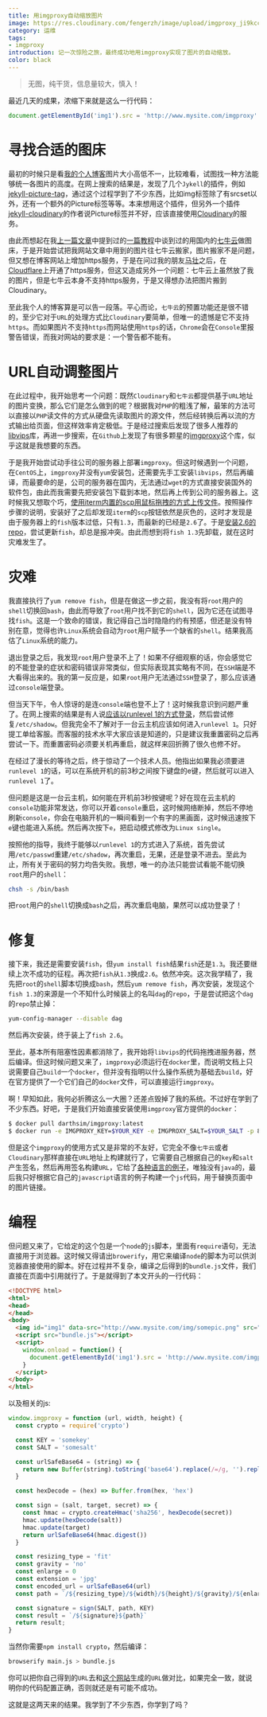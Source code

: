 ```yaml
---
title: 用imgproxy自动缩放图片
image: https://res.cloudinary.com/fengerzh/image/upload/imgproxy_ji9kcc.jpg
category: 运维
tags:
- imgproxy
introduction: 记一次惊险之旅，最终成功地用imgproxy实现了图片的自动缩放。
color: black
---
```


> 无图，纯干货，信息量较大，慎入！

最近几天的成果，浓缩下来就是这么一行代码：

```js
document.getElementById('img1').src = 'http://www.mysite.com/imgproxy' + imgproxy(document.getElementById("img1").getAttribute('data-src'), 135, 85);
```

# 寻找合适的图床

最初的时候只是看[我的个人博客][1]图片大小高低不一，比较难看，试图找一种方法能够统一各图片的高度。在网上搜索的结果是，发现了几个`Jykell`的插件，例如[jekyll-picture-tag][2]，通过这个过程学到了不少东西，比如img标签除了有srcset以外，还有一个额外的Picture标签等等。本来想用这个插件，但另外一个插件[jekyll-cloudinary][3]的作者说Picture标签并不好，应该直接使用[Cloudinary][4]的服务。

由此而想起在我[上一篇文章][5]中提到过的[一篇教程][6]中谈到过的用国内的[七牛云][7]做图床，于是开始尝试把我网站文章中用到的图片往七牛云搬家，图片搬家不是问题，但又想在博客网站上增加https服务，于是在问过我的朋友[马壮][8]之后，在[Cloudflare][9]上开通了https服务，但这又造成另外一个问题：七牛云上虽然放了我的图片，但是七牛云本身不支持https服务，于是又得想办法把图片搬到Cloudinary。

至此我个人的博客算是可以告一段落。平心而论，`七牛云`的预置功能还是很不错的，至少它对于`URL`的处理方式比`Cloudinary`要简单，但唯一的遗憾是它不支持`https`。而如果图片不支持`https`而网站使用`https`的话，`Chrome`会在`Console`里报警告错误，而我对网站的要求是：一个警告都不能有。

# URL自动调整图片

在此过程中，我开始思考一个问题：既然`Cloudinary`和`七牛云`都提供基于`URL`地址的图片变换，那么它们是怎么做到的呢？根据我对`PHP`的粗浅了解，最笨的方法可以直接以`PHP`读文件的方式从硬盘先读取图片的源文件，然后经转换后再以流的方式输出给页面，但这样效率肯定极低。于是经过搜索后发现了很多人推荐的[libvips][10]库，再进一步搜索，在`Github`上发现了有很多颗星的[imgproxy][11]这个库，似乎这就是我想要的东西。

于是我开始尝试动手往公司的服务器上部署`imgproxy`。但这时候遇到一个问题，在`CentOS`上，`imgproxy`并没有`yum`安装包，还需要先手工安装`libvips`，然后再编译，而最要命的是，公司的服务器在国内，无法通过`wget`的方式直接安装国外的软件包，由此而我需要先把安装包下载到本地，然后再上传到公司的服务器上。这时候我又想取个巧，[使用iterm内置的scp用鼠标拖拽的方式上传文件][12]。按照操作步骤的说明，安装好了之后却发现`iterm`的`scp`按钮依然是灰色的，这时才发现是由于服务器上的`fish`版本过低，只有`1.3`，而最新的已经是`2.6`了。于是[安装2.6的repo][13]，尝试更新`fish`，却总是报冲突。由此而想到将`fish 1.3`先卸载，就在这时灾难发生了。

# 灾难

我直接执行了`yum remove fish`，但是在做这一步之前，我没有将`root`用户的`shell`切换回`bash`，由此而导致了`root`用户找不到它的`shell`，因为它还在试图寻找`fish`。这是一个致命的错误，我记得自己当时隐隐约约有预感，但还是没有特别在意，觉得也许`Linux`系统会自动为`root`用户赋予一个缺省的`shell`。结果我高估了`Linux`系统的能力。

退出登录之后，我发现`root`用户登录不上了！如果不仔细观察的话，你会感觉它的不能登录的症状和密码错误非常类似，但实际表现其实略有不同，在`SSH`端是不大看得出来的。我的第一反应是，如果`root`用户无法通过`SSH`登录了，那么应该通过`console`端登录。

但当天下午，令人惊讶的是连`console`端也登不上了！这时候我意识到问题严重了。在网上搜索的结果是有人说[应该以runlevel 1的方式登录][14]，然后尝试修复`/etc/shadow`。但我完全不了解对于一台云主机应该如何进入`runlevel 1`。只好提工单给客服。而客服的技术水平大家应该是知道的，只是建议我重置密码之后再尝试一下。而重置密码必须要关机再重启，就这样来回折腾了很久也修不好。

在经过了漫长的等待之后，终于惊动了一个技术人员。他指出如果我必须要进`runlevel 1`的话，可以在系统开机的前3秒之间按下键盘的e键，然后就可以进入`runlevel 1`了。

但问题是这是一台云主机，如何能在开机前3秒按键呢？好在现在云主机的`console`功能非常发达，你可以开着`console`重启，这时候网络断掉，然后不停地刷新`console`，你会在电脑开机的一瞬间看到一个有字的黑画面，这时候迅速按下`e`键也能进入系统。然后再次按下`e`，把启动模式修改为`Linux single`。

按照他的指导，我终于能够以`runlevel 1`的方式进入了系统，首先尝试用`/etc/passwd`重建`/etc/shadow`，再次重启，无果，还是登录不进去。至此为止，所有关于密码的努力均告失败。我想，唯一的办法只能尝试看能不能切换`root`用户的`shell`：

```sh
chsh -s /bin/bash
```
把`root`用户的`shell`切换成`bash`之后，再次重启电脑，果然可以成功登录了！

# 修复

接下来，我还是需要安装`fish`，但`yum install fish`结果`fish`还是`1.3`。我还要继续上次不成功的征程。再次把`fish`从`1.3`换成`2.6`。依然冲突。这次我学精了，我先把`root`的`shell`脚本切换成`bash`，然后`yum remove fish`，再次安装，发现这个`fish 1.3`的来源是一个不知什么时候装上的名叫`dag`的`repo`，于是尝试把这个`dag`的`repo`禁止掉：

```sh
yum-config-manager --disable dag
```

然后再次安装，终于装上了`fish 2.6`。

至此，基本所有阻塞性因素都消除了，我开始将`libvips`的代码拖拽进服务器，然后编译。但这时候问题又来了，`imgproxy`必须运行在`docker`里，而说明文档上只说需要自己`build`一个`docker`，但并没有指明以什么操作系统为基础去`build`，好在官方提供了一个它们自己的`docker`文件，可以直接运行`imgproxy`。

啊！早知如此，我何必折腾这么一大圈？还差点毁掉了我的系统。不过好在学到了不少东西。好吧，于是我们开始直接安装使用`imgproxy`官方提供的`docker`：

```sh
$ docker pull darthsim/imgproxy:latest
$ docker run -e IMGPROXY_KEY=$YOUR_KEY -e IMGPROXY_SALT=$YOUR_SALT -p 8080:8080 -t darthsim/imgproxy
```

但是这个`imgproxy`的使用方式又是非常的不友好，它完全不像`七牛云`或者`Cloudinary`那样直接在`URL`地址上构建就行了，它需要自己根据自己的`key`和`salt`产生签名，然后再用签名构建`URL`，它给了[各种语言的例子][15]，唯独没有`java`的，最后我只好根据它自己的`javascript`语言的例子构建一个`js`代码，用于替换页面中的图片链接。

# 编程

但问题又来了，它给定的这个包是一个`node`的`js`脚本，里面有`require`语句，无法直接用于浏览器。这时候又得请出`browerify`，用它来编译`node`的脚本为可以供浏览器直接使用的脚本。好在过程并不复杂，编译之后得到的`bundle.js`文件，我们直接在页面中引用就行了。于是就得到了本文开头的一行代码：

```html
<!DOCTYPE html>
<html>
<head>
</head>
<body>
  <img id="img1" data-src="http://www.mysite.com/img/somepic.png" src="" />
  <script src="bundle.js"></script>
  <script>
    window.onload = function() {
      document.getElementById('img1').src = 'http://www.mysite.com/imgproxy' + imgproxy(document.getElementById("img1").getAttribute('data-src'), 135, 85);
    }
  </script>
</body>
</html>
```

以及相关的js:

```js
window.imgproxy = function (url, width, height) {
  const crypto = require('crypto')

  const KEY = 'somekey'
  const SALT = 'somesalt'

  const urlSafeBase64 = (string) => {
    return new Buffer(string).toString('base64').replace(/=/g, '').replace(/\+/g, '-').replace(/\//g, '_')
  }

  const hexDecode = (hex) => Buffer.from(hex, 'hex')

  const sign = (salt, target, secret) => {
    const hmac = crypto.createHmac('sha256', hexDecode(secret))
    hmac.update(hexDecode(salt))
    hmac.update(target)
    return urlSafeBase64(hmac.digest())
  }

  const resizing_type = 'fit'
  const gravity = 'no'
  const enlarge = 0
  const extension = 'jpg'
  const encoded_url = urlSafeBase64(url)
  const path = `/${resizing_type}/${width}/${height}/${gravity}/${enlarge}/${encoded_url}.${extension}`

  const signature = sign(SALT, path, KEY)
  const result = `/${signature}${path}`
  return result;
}
```

当然你需要`npm install crypto`，然后编译：

```sh
browserify main.js > bundle.js
```

你可以把你自己得到的`URL`去和[这个网站][16]生成的`URL`做对比，如果完全一致，就说明你的代码配置正确，否则就还是有可能不成功。

这就是这两天来的结果。我学到了不少东西，你学到了吗？


  [1]: https://www.fengerzh.com/
  [2]: https://github.com/robwierzbowski/jekyll-picture-tag
  [3]: https://github.com/nhoizey/jekyll-cloudinary
  [4]: https://cloudinary.com/
  [5]: https://segmentfault.com/a/1190000011661518
  [6]: http://www.jianshu.com/p/05289a4bc8b2
  [7]: https://www.qiniu.com/
  [8]: http://mazhuang.org/
  [9]: https://www.cloudflare.com/
  [10]: https://github.com/jcupitt/libvips
  [11]: https://github.com/DarthSim/imgproxy
  [12]: http://jk2k.com/2016/03/iTerm2-enable-shell-integration-to-support-file-uploads-and-downloads/
  [13]: http://fishshell.com/files/2.1.0/linux/index.html
  [14]: https://www.linuxquestions.org/questions/linux-virtualization-and-cloud-90/not-able-to-login-centos-6-5-because-of-login-in-loop-problem-4175520133/
  [15]: https://github.com/DarthSim/imgproxy/tree/master/examples
  [16]: https://progapandist.github.io/imgproxy-form/
